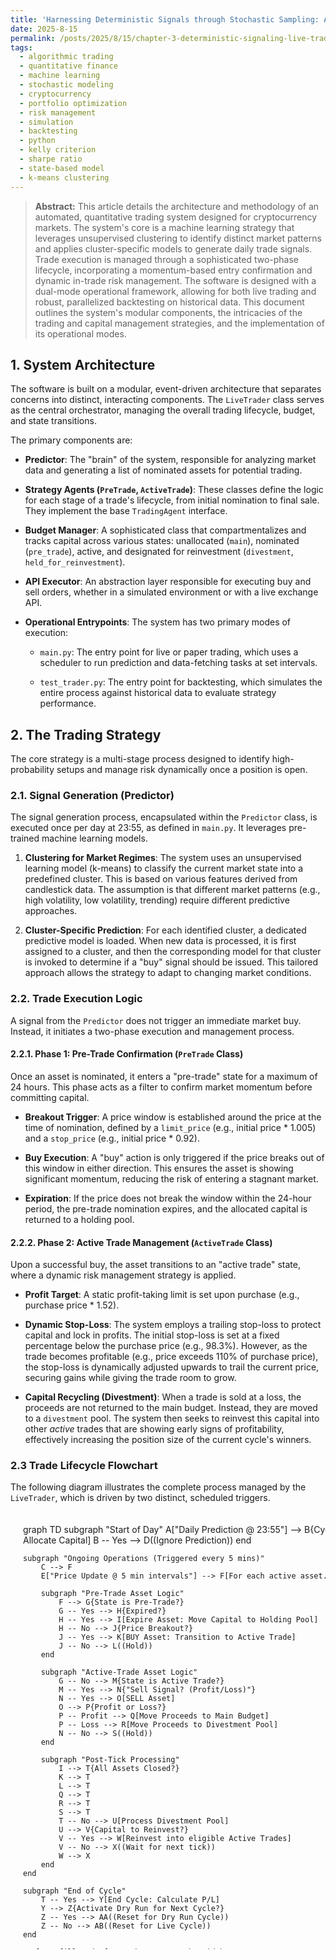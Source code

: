 ```yaml
---
title: 'Harnessing Deterministic Signals through Stochastic Sampling: A State-Based Approach to Algorithmic Trading'
date: 2025-8-15
permalink: /posts/2025/8/15/chapter-3-deterministic-signaling-live-trader/
tags:
  - algorithmic trading
  - quantitative finance
  - machine learning
  - stochastic modeling
  - cryptocurrency
  - portfolio optimization
  - risk management
  - simulation
  - backtesting
  - python
  - kelly criterion
  - sharpe ratio
  - state-based model
  - k-means clustering
---
```


> **Abstract:** This article details the architecture and methodology of an automated, quantitative trading system designed for cryptocurrency markets. The system's core is a machine learning strategy that leverages unsupervised clustering to identify distinct market patterns and applies cluster-specific models to generate daily trade signals. Trade execution is managed through a sophisticated two-phase lifecycle, incorporating a momentum-based entry confirmation and dynamic in-trade risk management. The software is designed with a dual-mode operational framework, allowing for both live trading and robust, parallelized backtesting on historical data. This document outlines the system's modular components, the intricacies of the trading and capital management strategies, and the implementation of its operational modes.

<style>
    /* This is the container that will allow scrolling */
    #diagram-container {
       width: 100%;
        max-height: 700px;
        /* This is the key property: it adds scrollbars ONLY if needed */
        overflow: auto; 
    }
        
    /* Add some padding around the diagram itself */
    .mermaid {
	    width: 200%;
        padding: 20px;
        box-sizing: border-box;
    }
</style>

## 1. System Architecture

The software is built on a modular, event-driven architecture that separates concerns into distinct, interacting components. The `LiveTrader` class serves as the central orchestrator, managing the overall trading lifecycle, budget, and state transitions.

The primary components are:

* **Predictor**: The "brain" of the system, responsible for analyzing market data and generating a list of nominated assets for potential trading.

* **Strategy Agents (`PreTrade`, `ActiveTrade`)**: These classes define the logic for each stage of a trade's lifecycle, from initial nomination to final sale. They implement the base `TradingAgent` interface.

* **Budget Manager**: A sophisticated class that compartmentalizes and tracks capital across various states: unallocated (`main`), nominated (`pre_trade`), active, and designated for reinvestment (`divestment`, `held_for_reinvestment`).

* **API Executor**: An abstraction layer responsible for executing buy and sell orders, whether in a simulated environment or with a live exchange API.

* **Operational Entrypoints**: The system has two primary modes of execution:

  * `main.py`: The entry point for live or paper trading, which uses a scheduler to run prediction and data-fetching tasks at set intervals.

  * `test_trader.py`: The entry point for backtesting, which simulates the entire process against historical data to evaluate strategy performance.

## 2. The Trading Strategy

The core strategy is a multi-stage process designed to identify high-probability setups and manage risk dynamically once a position is open.

### 2.1. Signal Generation (Predictor)

The signal generation process, encapsulated within the `Predictor` class, is executed once per day at 23:55, as defined in `main.py`. It leverages pre-trained machine learning models.

1. **Clustering for Market Regimes**: The system uses an unsupervised learning model (k-means) to classify the current market state into a predefined cluster. This is based on various features derived from candlestick data. The assumption is that different market patterns (e.g., high volatility, low volatility, trending) require different predictive approaches.

2. **Cluster-Specific Prediction**: For each identified cluster, a dedicated predictive model is loaded. When new data is processed, it is first assigned to a cluster, and then the corresponding model for that cluster is invoked to determine if a "buy" signal should be issued. This tailored approach allows the strategy to adapt to changing market conditions.

### 2.2. Trade Execution Logic

A signal from the `Predictor` does not trigger an immediate market buy. Instead, it initiates a two-phase execution and management process.

#### 2.2.1. Phase 1: Pre-Trade Confirmation (`PreTrade` Class)

Once an asset is nominated, it enters a "pre-trade" state for a maximum of 24 hours. This phase acts as a filter to confirm market momentum before committing capital.

* **Breakout Trigger**: A price window is established around the price at the time of nomination, defined by a `limit_price` (e.g., initial price * 1.005) and a `stop_price` (e.g., initial price * 0.92).

* **Buy Execution**: A "buy" action is only triggered if the price breaks out of this window in either direction. This ensures the asset is showing significant momentum, reducing the risk of entering a stagnant market.

* **Expiration**: If the price does not break the window within the 24-hour period, the pre-trade nomination expires, and the allocated capital is returned to a holding pool.

#### 2.2.2. Phase 2: Active Trade Management (`ActiveTrade` Class)

Upon a successful buy, the asset transitions to an "active trade" state, where a dynamic risk management strategy is applied.

* **Profit Target**: A static profit-taking limit is set upon purchase (e.g., purchase price * 1.52).

* **Dynamic Stop-Loss**: The system employs a trailing stop-loss to protect capital and lock in profits. The initial stop-loss is set at a fixed percentage below the purchase price (e.g., 98.3%). However, as the trade becomes profitable (e.g., price exceeds 110% of purchase price), the stop-loss is dynamically adjusted upwards to trail the current price, securing gains while giving the trade room to grow.

* **Capital Recycling (Divestment)**: When a trade is sold at a loss, the proceeds are not returned to the main budget. Instead, they are moved to a `divestment` pool. The system then seeks to reinvest this capital into other *active* trades that are showing early signs of profitability, effectively increasing the position size of the current cycle's winners.

### 2.3 Trade Lifecycle Flowchart

The following diagram illustrates the complete process managed by the `LiveTrader`, which is driven by two distinct, scheduled triggers.

<div id="diagram-container">
    <div class="mermaid">
graph TD
    subgraph "Start of Day"
        A["Daily Prediction @ 23:55"] --> B{Cycle Active?}
        B -- No --> C[Start New Cycle: Process Predictions & Allocate Capital]
        B -- Yes --> D((Ignore Prediction))
    end

    subgraph "Ongoing Operations (Triggered every 5 mins)"
        C --> F
        E["Price Update @ 5 min intervals"] --> F[For each active asset...]

        subgraph "Pre-Trade Asset Logic"
            F --> G{State is Pre-Trade?}
            G -- Yes --> H{Expired?}
            H -- Yes --> I[Expire Asset: Move Capital to Holding Pool]
            H -- No --> J{Price Breakout?}
            J -- Yes --> K[BUY Asset: Transition to Active Trade]
            J -- No --> L((Hold))
        end

        subgraph "Active-Trade Asset Logic"
            G -- No --> M{State is Active Trade?}
            M -- Yes --> N{"Sell Signal? (Profit/Loss)"}
            N -- Yes --> O[SELL Asset]
            O --> P{Profit or Loss?}
            P -- Profit --> Q[Move Proceeds to Main Budget]
            P -- Loss --> R[Move Proceeds to Divestment Pool]
            N -- No --> S((Hold))
        end

        subgraph "Post-Tick Processing"
            I --> T{All Assets Closed?}
            K --> T
            L --> T
            Q --> T
            R --> T
            S --> T
            T -- No --> U[Process Divestment Pool]
            U --> V{Capital to Reinvest?}
            V -- Yes --> W[Reinvest into eligible Active Trades]
            V -- No --> X((Wait for next tick))
            W --> X
        end
    end

    subgraph "End of Cycle"
        T -- Yes --> Y[End Cycle: Calculate P/L]
        Y --> Z{Activate Dry Run for Next Cycle?}
        Z -- Yes --> AA((Reset for Dry Run Cycle))
        Z -- No --> AB((Reset for Live Cycle))
    end

    style A fill:#cde4f9,stroke:#333,stroke-width:2px
    style E fill:#d2f5d2,stroke:#333,stroke-width:2px
    style Y fill:#cde4f9,stroke:#333,stroke-width:2px
    </div>
</div>

## 3. Capital and Risk Management

The `LiveTrader` class implements a robust framework for managing capital and mitigating risk through operational modes.

### 3.1. Budget Allocation (`Budget` Class)

The `Budget` class provides granular control over the trading capital by dividing it into distinct pools. Capital flows between these pools based on trade events:

* `main`: Liquid capital available for allocation.

* `pre_trade_allocations`: Capital reserved for nominated assets awaiting a buy trigger.

* `active_trade_allocations`: Capital deployed in live positions.

* `divestment`: Proceeds from losing trades, held for strategic reinvestment into potentially profitable active trades.

* `held_for_reinvestment`: Capital from expired pre-trade nominations, which can be redeployed in the next trading cycle.

### 3.2. Dry-Run and Live Modes

The system can operate in a "dry-run" (paper trading) mode as a risk-control measure.

* **Automatic Dry-Run Activation**: The system automatically enters dry-run mode after a configurable number of consecutive losing cycles (`dry_run_loss_threshold`). This halts real-capital deployment during unfavorable market periods.

* **Profit-Triggered Conversion to Live**: A key innovation is the ability to convert an entire dry-run cycle to live trading mid-cycle. If any single paper trade in a dry-run cycle reaches a significant profit threshold (`dry_run_to_live_threshold`), the system can be configured to immediately deploy real capital across all active paper positions, aiming to capture a highly favorable market-wide move.

## 4. Implementation and Operation

### 4.1. Live Trading (`main.py`)

The live execution script orchestrates the system for real-time operation.

* **Scheduler**: A `Runner` object schedules two primary tasks: fetching price data from the `DataStream` every 5 minutes and running the `PredictionTask` daily at 23:55.

* **Status Server**: A lightweight HTTP server is launched in a separate thread to provide real-time status updates on the trader's performance, budget, and active positions.

### 4.2. Backtesting Framework (`test_trader.py`)

The backtesting script provides a powerful framework for strategy validation.

* **Historical Data Simulation**: The script loads historical price data from pickle files and iterates through it, simulating the price tick-by-tick flow of a live environment.

* **Parallel Execution**: To achieve a statistically significant evaluation, the script leverages `joblib` and `tqdm` to run hundreds of independent simulations in parallel over the same historical dataset.

* **Performance Analysis**: At the conclusion of the runs, it aggregates the results and generates histograms of final capital distribution. This provides a deep understanding of the strategy's expected return, risk profile, and consistency.

## 5. Potential Issues and Future Improvements

While the system's architecture is robust, several design choices present opportunities for refinement and could pose risks in a live environment.

### 5.1. Dynamic Risk Parameters

* **Issue**: The current system uses static, "one-size-fits-all" risk parameters (e.g., `limit_returns = 1.52`, `stop_returns = 0.983`). This is rarely optimal, as different assets and market conditions have different volatility profiles.

* **A Potential Improvement**: The parameters could be made dynamic. The ideal objective would be to learn a function $\theta^*(X_t, a)$ that maps the current market state and asset characteristics to an optimal set of risk parameters. This function would be the solution to the optimization problem, which is a formulation of the well-known Kelly Criterion (Kelly, 1956):

  $$\theta^*(X_t, a) = \arg\max_{\theta} \mathbb{E} \left[ \log(1 + R_a(\theta)) \,|\, X_t, a \right]$$

  where $R_a(\theta)$ is the return of a single trade on asset $a$ using parameters $\theta$.

  **Relaxation**: A practical relaxation is to optimize a proxy metric over historical data. For each market cluster `c`, we can find the parameters $\theta_c^*$ that maximize the Sharpe Ratio (Sharpe, 1966) of simulated historical returns:

  $$\theta_c^* = \arg\max_{\theta} \frac{\mathbb{E}[\text{SimulateReturns}(D_c, \theta)]}{\sqrt{\text{Var}[\text{SimulateReturns}(D_c, \theta)]}}$$

### 5.2. Managing Prediction Randomness

* **Issue**: After the model generates a list of nominated coins, the system randomly selects a subset to trade. This introduces a significant element of luck, meaning the performance of any single cycle can have a very high variance.

* **A Potential Improvement**: One possible improvement is to run an ensemble of $K$ independent `LiveTrader` instances in parallel. The total portfolio return would be the sample mean of all instances:

  $$\bar{R}_{K,t} = \frac{1}{K} \sum_{i=1}^{K} R_{i,t}$$

  By the Law of Large Numbers, as $K$ increases, this sample mean converges to the true expected return of the strategy, and its variance is reduced by a factor of $K$. This ensemble approach (Dietterich, 2000) could transform high variance into a predictable, stable return.

### 5.3. Risk-Based Position Sizing

* **Issue**: The system divides capital equally among all selected trades, treating all trades as having equal potential and risk.

* **A Potential Improvement**: A position sizing model could be implemented. For example, the capital allocated to a trade could be inversely proportional to the asset's recent volatility. This would mean taking smaller positions on riskier assets and larger positions on more stable ones, leading to a more balanced risk profile across the portfolio.

## 6. Next Steps: Empirical Evaluation

Having detailed the theoretical framework, architecture, and potential improvements of the trading system, the subsequent article in this series will be dedicated to a rigorous empirical evaluation. We will conduct a comprehensive backtest of the model as described, running the simulation on historical data from the first six months of 2025 to assess its real-world performance and validate the strategies discussed herein.

**References**

* Dietterich, T. G. (2000). Ensemble Methods in Machine Learning. *Multiple Classifier Systems*, 1-15.

* Kelly, J. L. (1956). A New Interpretation of Information Rate. *Bell System Technical Journal, 35*(4), 917-926.

* MacLean, L. C., Thorp, E. O., & Ziemba, W. T. (Eds.). (2011). *The Kelly capital growth investment criterion: Theory and practice*. World Scientific.

* Rotando, L. M., & Thorp, E. O. (1992). The Kelly criterion and the stock market. *The American Mathematical Monthly, 99*(10), 922-931.

* Sharpe, W. F. (1966). Mutual Fund Performance. *The Journal of Business, 39*(1), 119-138.

* Thorp, E. O. (2006). The Kelly Criterion in Blackjack, Sports Betting, and the Stock Market. In *Handbook of asset and liability management* (Vol. 1, pp. 385-428). Elsevier.

<script type="module">
    import mermaid from 'https://cdn.jsdelivr.net/npm/mermaid@11/dist/mermaid.esm.min.mjs';
    mermaid.initialize({ startOnLoad: true });
</script>